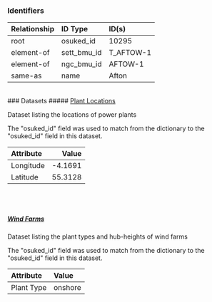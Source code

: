 ### Identifiers

| Relationship   | ID Type     | ID(s)     |
|:---------------|:------------|:----------|
| root           | osuked_id   | 10295     |
| element-of     | sett_bmu_id | T_AFTOW-1 |
| element-of     | ngc_bmu_id  | AFTOW-1   |
| same-as        | name        | Afton     |

<br>
### Datasets
##### <a href="https://raw.githubusercontent.com/OSUKED/Dictionary-Datasets/main/datasets/plant-locations/datapackage.json">Plant Locations</a>

Dataset listing the locations of power plants

The "osuked_id" field was used to match from the dictionary to the "osuked_id" field in this dataset.

| Attribute   |   Value |
|:------------|--------:|
| Longitude   | -4.1691 |
| Latitude    | 55.3128 |

<br><br>
##### <a href="https://raw.githubusercontent.com/OSUKED/Dictionary-Datasets/main/datasets/wind-farms/datapackage.json">Wind Farms</a>

Dataset listing the plant types and hub-heights of wind farms

The "osuked_id" field was used to match from the dictionary to the "osuked_id" field in this dataset.

| Attribute   | Value   |
|:------------|:--------|
| Plant Type  | onshore |
